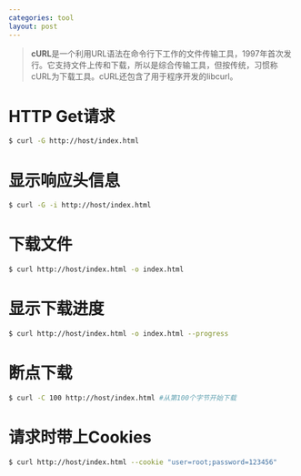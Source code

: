 ```yaml
---
categories: tool
layout: post
---
```


> **cURL**是一个利用URL语法在命令行下工作的文件传输工具，1997年首次发行。它支持文件上传和下载，所以是综合传输工具，但按传统，习惯称cURL为下载工具。cURL还包含了用于程序开发的libcurl。

# HTTP Get请求

```sh
$ curl -G http://host/index.html
```

# 显示响应头信息

```sh
$ curl -G -i http://host/index.html
```

# 下载文件

```sh
$ curl http://host/index.html -o index.html
```

# 显示下载进度

 ```sh
$ curl http://host/index.html -o index.html --progress
 ```

# 断点下载

```sh
$ curl -C 100 http://host/index.html #从第100个字节开始下载
```



# 请求时带上Cookies

```sh
$ curl http://host/index.html --cookie "user=root;password=123456"
```

